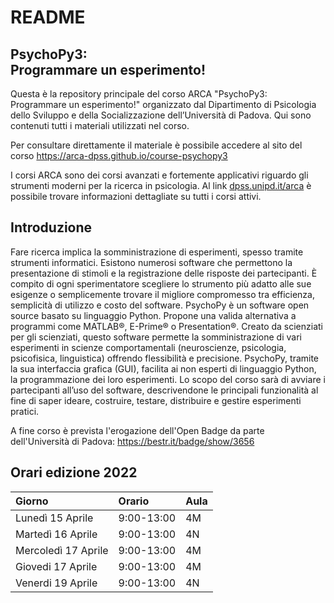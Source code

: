 # README

## PsychoPy3:<br>Programmare un esperimento!

<!-- badges: start -->
<!-- badges: end -->

Questa è la repository principale del corso ARCA "PsychoPy3: Programmare un esperimento!"
organizzato dal Dipartimento di Psicologia dello Sviluppo e della Socializzazione
dell’Università di Padova. Qui sono contenuti tutti i materiali utilizzati
nel corso. 

Per consultare direttamente il materiale è possibile accedere al sito del corso https://arca-dpss.github.io/course-psychopy3

I corsi ARCA sono dei corsi avanzati e fortemente applicativi riguardo
gli strumenti moderni per la ricerca in psicologia. Al link
[dpss.unipd.it/arca](https://www.dpss.unipd.it/arca) è possibile trovare
informazioni dettagliate su tutti i corsi attivi.

## Introduzione 

Fare ricerca implica la somministrazione di esperimenti, spesso tramite strumenti informatici. Esistono numerosi software che permettono la presentazione di stimoli e la registrazione delle risposte dei partecipanti. 
È compito di ogni sperimentatore scegliere lo strumento più adatto alle sue esigenze o semplicemente trovare il migliore compromesso tra efficienza, semplicità di utilizzo e costo del software.
PsychoPy è un software open source basato su linguaggio Python. Propone una valida alternativa a programmi come MATLAB®, E-Prime® o Presentation®. Creato da scienziati per gli scienziati, questo software permette la somministrazione di vari esperimenti in scienze comportamentali (neuroscienze, psicologia, psicofisica, linguistica) offrendo flessibilità e precisione. PsychoPy, tramite la sua interfaccia grafica (GUI), facilita ai non esperti di linguaggio Python, la programmazione dei loro esperimenti. 
Lo scopo del corso sarà di avviare i partecipanti all’uso del software, descrivendone le principali funzionalità al fine di saper ideare, costruire, testare, distribuire e gestire esperimenti pratici.

A fine corso è prevista l'erogazione dell'Open Badge da parte dell'Università di Padova: https://bestr.it/badge/show/3656

## Orari edizione 2022

| Giorno | Orario | Aula |
| :--- | :--- | :--- |
| Lunedì 15 Aprile | 9:00-13:00 | 4M |
| Martedì 16 Aprile | 9:00-13:00 | 4N |
| Mercoledì 17 Aprile | 9:00-13:00 | 4M |
| Giovedi 17 Aprile | 9:00-13:00 | 4M |
| Venerdi 19 Aprile | 9:00-13:00 | 4N |


